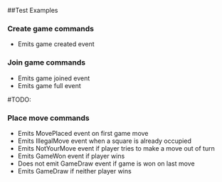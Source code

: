 ##Test Examples
### Create game commands
* Emits game created event

### Join game commands
* Emits game joined event
* Emits game full event

#TODO:
### Place move commands
* Emits MovePlaced event on first game move
* Emits IllegalMove event when a square is already occupied
* Emits NotYourMove event if player tries to make a move out of turn
* Emits GameWon event if player wins
* Does not emit GameDraw event if game is won on last move
* Emits GameDraw if neither player wins